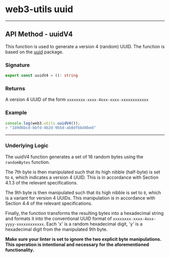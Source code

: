# web3-utils uuid


---

## API Method - uuidV4

This function is used to generate a version 4 (random) UUID. The function is based on the [uuid](https://github.com/uuidjs/uuid/blob/main/src/v4.js#L5) package. 

### Signature

```typescript
export const uuidV4 = (): string
```

### Returns 

A version 4 UUID of the form `xxxxxxxx-xxxx-4xxx-xxxx-xxxxxxxxxxxx`

### Example

```ts
console.log(web3.utils.uuidV4());
> "1b9d6bcd-bbfd-4b2d-9b5d-ab8dfbbd4bed"
```

---

### Underlying Logic

The uuidV4 function generates a set of 16 random bytes using the `randomBytes` function.

The 7th byte is then manipulated such that its high nibble (half-byte) is set to `4`, which indicates a version 4 UUID. This is in accordance with Section 4.1.3 of the relevant specifications.

The 9th byte is then manipulated such that its high nibble is set to `8`, which is a variant for version 4 UUIDs. This manipulation is in accordance with Section 4.4 of the relevant specifications.

Finally, the function transforms the resulting bytes into a hexadecimal string and formats it into the conventional UUID format of `xxxxxxxx-xxxx-4xxx-yyyy-xxxxxxxxxxxx`. Each 'x' is a random hexadecimal digit, 'y' is a hexadecimal digit from the manipulated 9th byte.

**Make sure your linter is set to ignore the two explicit byte manipulations. This operation is intentional and necessary for the aforementioned functionality.**